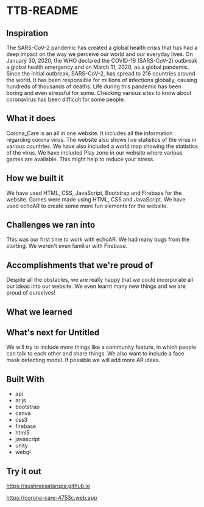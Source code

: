 # TTB-README

## Inspiration 
The SARS-CoV-2 pandemic has created a global health crisis that has had a deep impact on the way we perceive our world and our everyday lives. On January 30, 2020, the WHO declared the COVID-19 (SARS-CoV-2) outbreak a global health emergency and on March 11, 2020, as a global pandemic. Since the initial outbreak, SARS-CoV-2, has spread to 216 countries around the world. It has been responsible for millions of infections globally, causing hundreds of thousands of deaths. Life during this pandemic has been boring and even stressful for some. Checking various sites to know about coronavirus has been difficult for some people.

## What it does 
Corona_Care is an all in one website. It includes all the information regarding corona virus. The website also shows live statistics of the virus in various countries. We have also included a world map showing the statistics of the virus. We have included Play zone in our website where various games are available. This might help to reduce your stress.


## How we built it 
We have used HTML, CSS, JavaScript, Bootstrap and Firebase for the website. Games were made using HTML, CSS and JavaScript. We have used echoAR to create some more fun elements for the website.

## Challenges we ran into 
This was our first time to work with echoAR. We had many bugs from the starting. We weren't even familiar with Firebase.

## Accomplishments that we're proud of 
Despite all the obstacles, we are really happy that we could incorporate all our ideas into our website. We even learnt many new things and we are proud of ourselves!

## What we learned 

## What's next for Untitled 
We will try to include more things like a community feature, in which people can talk to each other and share things. We also want to include a face mask detecting model. If possible we will add more AR ideas.
## Built With 
- api
- ar.js
- bootstrap
- canva
- css3
- firebase
- html5
- javascript
- unity
- webgl

## Try it out
 https://sushreesatarupa.github.io
 
 https://corona-care-4753c.web.app
